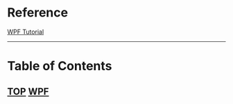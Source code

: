 # Reference
[WPF Tutorial](http://www.wpftutorial.net/datagrid.html)

---
# Table of Contents
[TOP](../index.md)
[WPF](./XAML/index.md)
---